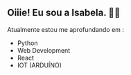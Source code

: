 ## Oiiie! Eu sou a Isabela. 🎲👾

Atualmente estou me aprofundando em :
- Python 
- Web Development
- React
- IOT (ARDUÍNO)





